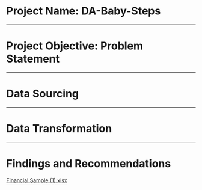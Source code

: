 # Project Name: DA-Baby-Steps

---
# Project Objective: Problem Statement

---
# Data Sourcing

---
# Data Transformation

---
# Findings and Recommendations
[Financial Sample (1).xlsx](https://github.com/Sarah-Onyinyechi-Unachukwu/DA-Baby-Steps/files/12864401/Financial.Sample.1.xlsx)
